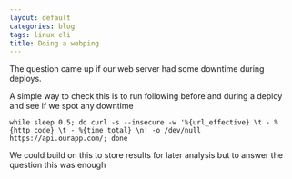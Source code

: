 ```yaml
---
layout: default
categories: blog
tags: linux cli 
title: Doing a webping
---
```

The question came up if our web server had some downtime during deploys.

A simple way to check this is to run following before and during a deploy and see if we spot any downtime

    while sleep 0.5; do curl -s --insecure -w '%{url_effective} \t - %{http_code} \t - %{time_total} \n' -o /dev/null https://api.ourapp.com/; done

We could build on this to store results for later analysis but to answer the question this was enough
